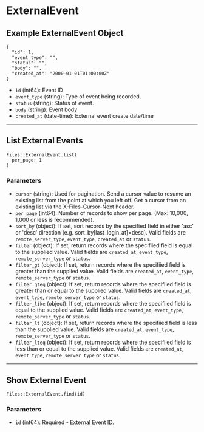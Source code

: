 # ExternalEvent

## Example ExternalEvent Object

```
{
  "id": 1,
  "event_type": "",
  "status": "",
  "body": "",
  "created_at": "2000-01-01T01:00:00Z"
}
```

* `id` (int64): Event ID
* `event_type` (string): Type of event being recorded.
* `status` (string): Status of event.
* `body` (string): Event body
* `created_at` (date-time): External event create date/time


---

## List External Events

```
Files::ExternalEvent.list(
  per_page: 1
)
```

### Parameters

* `cursor` (string): Used for pagination.  Send a cursor value to resume an existing list from the point at which you left off.  Get a cursor from an existing list via the X-Files-Cursor-Next header.
* `per_page` (int64): Number of records to show per page.  (Max: 10,000, 1,000 or less is recommended).
* `sort_by` (object): If set, sort records by the specified field in either 'asc' or 'desc' direction (e.g. sort_by[last_login_at]=desc). Valid fields are `remote_server_type`, `event_type`, `created_at` or `status`.
* `filter` (object): If set, return records where the specifiied field is equal to the supplied value. Valid fields are `created_at`, `event_type`, `remote_server_type` or `status`.
* `filter_gt` (object): If set, return records where the specifiied field is greater than the supplied value. Valid fields are `created_at`, `event_type`, `remote_server_type` or `status`.
* `filter_gteq` (object): If set, return records where the specifiied field is greater than or equal to the supplied value. Valid fields are `created_at`, `event_type`, `remote_server_type` or `status`.
* `filter_like` (object): If set, return records where the specifiied field is equal to the supplied value. Valid fields are `created_at`, `event_type`, `remote_server_type` or `status`.
* `filter_lt` (object): If set, return records where the specifiied field is less than the supplied value. Valid fields are `created_at`, `event_type`, `remote_server_type` or `status`.
* `filter_lteq` (object): If set, return records where the specifiied field is less than or equal to the supplied value. Valid fields are `created_at`, `event_type`, `remote_server_type` or `status`.


---

## Show External Event

```
Files::ExternalEvent.find(id)
```

### Parameters

* `id` (int64): Required - External Event ID.
